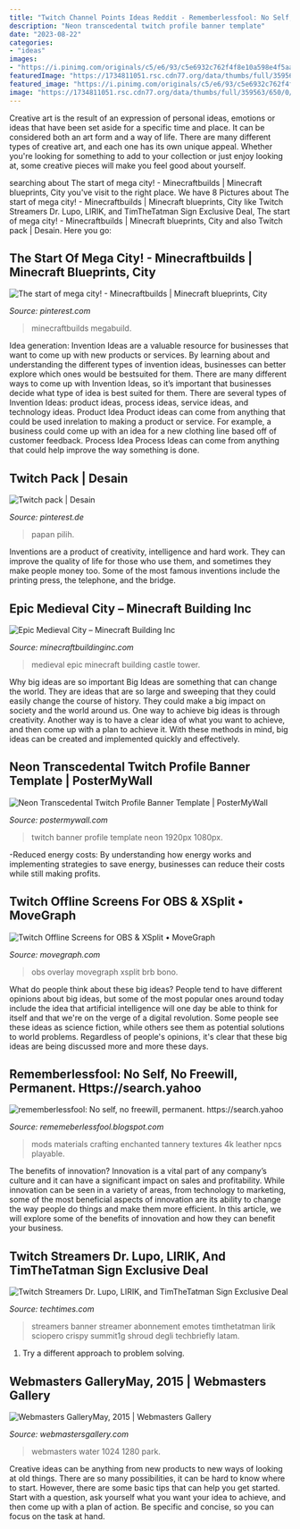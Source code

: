 ```yaml
---
title: "Twitch Channel Points Ideas Reddit - Rememberlessfool: No Self, No Freewill, Permanent. Https://search.yahoo"
description: "Neon transcedental twitch profile banner template"
date: "2023-08-22"
categories:
- "ideas"
images:
- "https://i.pinimg.com/originals/c5/e6/93/c5e6932c762f4f8e10a598e4f5aa6835.png"
featuredImage: "https://1734811051.rsc.cdn77.org/data/thumbs/full/359563/650/0/0/0/twitch-banner-twitter.jpg"
featured_image: "https://i.pinimg.com/originals/c5/e6/93/c5e6932c762f4f8e10a598e4f5aa6835.png"
image: "https://1734811051.rsc.cdn77.org/data/thumbs/full/359563/650/0/0/0/twitch-banner-twitter.jpg"
---
```



Creative art is the result of an expression of personal ideas, emotions or ideas that have been set aside for a specific time and place. It can be considered both an art form and a way of life. There are many different types of creative art, and each one has its own unique appeal. Whether you're looking for something to add to your collection or just enjoy looking at, some creative pieces will make you feel good about yourself.

	

		
searching about The start of mega city! - Minecraftbuilds | Minecraft blueprints, City you've visit to the right place. We have 8 Pictures about The start of mega city! - Minecraftbuilds | Minecraft blueprints, City like Twitch Streamers Dr. Lupo, LIRIK, and TimTheTatman Sign Exclusive Deal, The start of mega city! - Minecraftbuilds | Minecraft blueprints, City and also Twitch pack | Desain. Here you go:
		
    
## The Start Of Mega City! - Minecraftbuilds | Minecraft Blueprints, City

<img loading=lazy src="https://i.pinimg.com/originals/c5/e6/93/c5e6932c762f4f8e10a598e4f5aa6835.png" onerror="this.onerror=null;this.src='https://tse4.mm.bing.net/th?id=OIP.CYT-e4KXmwzbkJhkEhVj3wHaEK&amp;pid=15.1';" alt="The start of mega city! - Minecraftbuilds | Minecraft blueprints, City">

_Source: pinterest.com_

>minecraftbuilds megabuild. 

	

Idea generation:
Invention Ideas are a valuable resource for businesses that want to come up with new products or services. By learning about and understanding the different types of invention ideas, businesses can better explore which ones would be bestsuited for them. There are many different ways to come up with Invention Ideas, so it’s important that businesses decide what type of idea is best suited for them.
There are several types of Invention Ideas: product ideas, process ideas, service ideas, and technology ideas. Product Idea 
Product ideas can come from anything that could be used inrelation to making a product or service. For example, a business could come up with an idea for a new clothing line based off of customer feedback. Process Idea 
Process Ideas can come from anything that could help improve the way something is done.

    
## Twitch Pack | Desain

<img loading=lazy src="https://i.pinimg.com/originals/fc/96/28/fc962876a11763985445562d2906b890.jpg" onerror="this.onerror=null;this.src='https://tse2.mm.bing.net/th?id=OIP.56VOanYsRQyZHblD_VbYPgHaEK&amp;pid=15.1';" alt="Twitch pack | Desain">

_Source: pinterest.de_

>papan pilih. 

	

Inventions are a product of creativity, intelligence and hard work. They can improve the quality of life for those who use them, and sometimes they make people money too. Some of the most famous inventions include the printing press, the telephone, and the bridge.

    
## Epic Medieval City – Minecraft Building Inc

<img loading=lazy src="https://minecraftbuildinginc.com/wp-content/uploads/formidable/5/Epic-Medieval-City-Minecraft-Building-Ideas-castle-tower-amazing.jpg" onerror="this.onerror=null;this.src='https://tse4.mm.bing.net/th?id=OIP.zFfnbWiqYLuj-ipSnLNSDQHaEK&amp;pid=15.1';" alt="Epic Medieval City – Minecraft Building Inc">

_Source: minecraftbuildinginc.com_

>medieval epic minecraft building castle tower. 

	

Why big ideas are so important
Big Ideas are something that can change the world. They are ideas that are so large and sweeping that they could easily change the course of history. They could make a big impact on society and the world around us. One way to achieve big ideas is through creativity. Another way is to have a clear idea of what you want to achieve, and then come up with a plan to achieve it. With these methods in mind, big ideas can be created and implemented quickly and effectively.

    
## Neon Transcedental Twitch Profile Banner Template | PosterMyWall

<img loading=lazy src="https://d1csarkz8obe9u.cloudfront.net/posterpreviews/neon-transcedental-twitch-profile-banner-design-template-ea64c3f5f762bed6cac92f0fc9e63ca8_screen.jpg?ts=1592819380" onerror="this.onerror=null;this.src='https://tse3.mm.bing.net/th?id=OIP.MPbE6FFFYkBQeIAfObpJtAHaEK&amp;pid=15.1';" alt="Neon Transcedental Twitch Profile Banner Template | PosterMyWall">

_Source: postermywall.com_

>twitch banner profile template neon 1920px 1080px. 

	

-Reduced energy costs: By understanding how energy works and implementing strategies to save energy, businesses can reduce their costs while still making profits.

    
## Twitch Offline Screens For OBS &amp; XSplit • MoveGraph

<img loading=lazy src="https://images.movegraph.com/images/uploads/20180530134104/MG_Art_B3_BONO_blue-480x270.jpg" onerror="this.onerror=null;this.src='https://tse1.mm.bing.net/th?id=OIP.UOr96o3na-0aJlwoNsU5-wHaEK&amp;pid=15.1';" alt="Twitch Offline Screens for OBS &amp; XSplit • MoveGraph">

_Source: movegraph.com_

>obs overlay movegraph xsplit brb bono. 

	

What do people think about these big ideas?
People tend to have different opinions about big ideas, but some of the most popular ones around today include the idea that artificial intelligence will one day be able to think for itself and that we're on the verge of a digital revolution. Some people see these ideas as science fiction, while others see them as potential solutions to world problems. Regardless of people's opinions, it's clear that these big ideas are being discussed more and more these days.

    
## Rememberlessfool: No Self, No Freewill, Permanent. Https://search.yahoo

<img loading=lazy src="https://staticdelivery.nexusmods.com/mods/728/images/thumbnails/2684/2684-1560721047-1483289016.png" onerror="this.onerror=null;this.src='https://tse2.mm.bing.net/th?id=OIP.Db443qmJfHK6TFNghSYv2wAAAA&amp;pid=15.1';" alt="rememberlessfool: No self, no freewill, permanent. https://search.yahoo">

_Source: rememeberlessfool.blogspot.com_

>mods materials crafting enchanted tannery textures 4k leather npcs playable. 

	

The benefits of innovation?
Innovation is a vital part of any company’s culture and it can have a significant impact on sales and profitability. While innovation can be seen in a variety of areas, from technology to marketing, some of the most beneficial aspects of innovation are its ability to change the way people do things and make them more efficient. In this article, we will explore some of the benefits of innovation and how they can benefit your business.

    
## Twitch Streamers Dr. Lupo, LIRIK, And TimTheTatman Sign Exclusive Deal

<img loading=lazy src="https://1734811051.rsc.cdn77.org/data/thumbs/full/359563/650/0/0/0/twitch-banner-twitter.jpg" onerror="this.onerror=null;this.src='https://tse4.mm.bing.net/th?id=OIP.01k1KpPgPzu2x_tfsXis0AHaCe&amp;pid=15.1';" alt="Twitch Streamers Dr. Lupo, LIRIK, and TimTheTatman Sign Exclusive Deal">

_Source: techtimes.com_

>streamers banner streamer abonnement emotes timthetatman lirik sciopero crispy summit1g shroud degli techbriefly latam. 

	

1. Try a different approach to problem solving.

    
## Webmasters GalleryMay, 2015 | Webmasters Gallery

<img loading=lazy src="http://files.smashingmagazine.com/wallpapers/june-15/the-amazing-water-park/cal/june-15-the-amazing-water-park-cal-1280x1024.jpg" onerror="this.onerror=null;this.src='https://tse4.mm.bing.net/th?id=OIP.spXyBeRFq0481IOtdonivQHaF7&amp;pid=15.1';" alt="Webmasters GalleryMay, 2015 | Webmasters Gallery">

_Source: webmastersgallery.com_

>webmasters water 1024 1280 park. 

	

Creative ideas can be anything from new products to new ways of looking at old things. There are so many possibilities, it can be hard to know where to start. However, there are some basic tips that can help you get started. Start with a question, ask yourself what you want your idea to achieve, and then come up with a plan of action. Be specific and concise, so you can focus on the task at hand.

